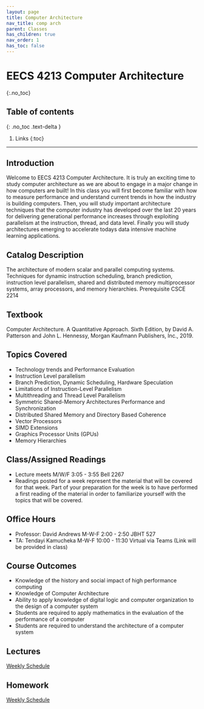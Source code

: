 ```yaml
---
layout: page
title: Computer Architecture
nav_title: comp arch
parent: Classes
has_children: true
nav_order: 1
has_toc: false
---
```


# EECS 4213 Computer Architecture
{:.no_toc}

## Table of contents
{: .no_toc .text-delta }

1. Links
{:toc}

---

## Introduction

Welcome to EECS 4213 Computer Architecture. It is truly an exciting time to study computer architecture as we are about to engage in a major change in how computers are built! In this class you will first become familiar with how to measure performance and understand current trends in how the industry is building computers. Then, you will study important architecture techniques that the computer industry has developed over the last 20 years for delivering generational performance increases through exploiting parallelism at the instruction, thread, and data level.  Finally you will study architectures emerging to accelerate todays data intensive machine learning applications. 

## Catalog Description

The architecture of modern scalar and parallel computing systems. Techniques for dynamic instruction scheduling, branch prediction, instruction level parallelism, shared and distributed memory multiprocessor systems, array processors, and memory hierarchies. Prerequisite CSCE 2214

## Textbook
Computer Architecture. A Quantitative Approach. Sixth Edition, by David A. Patterson and John L. Hennessy, Morgan Kaufmann Publishers, Inc., 2019.

## Topics Covered
- Technology trends and Performance Evaluation
- Instruction Level parallelism
- Branch Prediction, Dynamic Scheduling, Hardware Speculation
- Limitations of Instruction-Level Parallelism
- Multithreading and Thread Level Parallelism
- Symmetric Shared-Memory Architectures Performance and Synchronization
- Distributed Shared Memory and Directory Based Coherence
- Vector Processors
- SIMD Extensions
- Graphics Processor Units (GPUs)
- Memory Hierarchies

## Class/Assigned Readings
- Lecture meets M/W/F 3:05 - 3:55 Bell 2267
- Readings posted for a week represent the material that will be covered for that week. Part of your preparation for the week is to have performed a first reading of the material in order to familiarize yourself with the topics that will be covered.

## Office Hours
- Professor: David Andrews M-W-F 2:00 - 2:50 JBHT 527
- TA:  Tendayi Kamucheka M-W-F 10:00 - 11:30 Virtual via Teams (Link will be provided in class)

## Course Outcomes
- Knowledge of the history and social impact of high performance computing
- Knowledge of Computer Architecture
- Ability to apply knowledge of digital logic and computer organization to the design of a computer system
- Students are required to apply mathematics in the evaluation of the performance of a computer
- Students are required to understand the architecture of a computer system

## Lectures
[Weekly Schedule](./schedule)

## Homework
[Weekly Schedule](./schedule)
